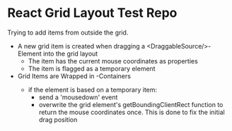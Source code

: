# React Grid Layout Test Repo

Trying to add items from outside the grid.

- A new grid item is created when dragging a \<DraggableSource/>-Element into the grid layout
    -   The item has the current mouse coordinates as properties
    -   The item is flagged as a temporary element
- Grid Items are Wrapped in <GridElement/>-Containers
    - if the element is based on a temporary item:
        - send a 'mousedown' event
        - overwrite the grid element's getBoundingClientRect function to return the mouse coordinates once. This is done to fix the initial drag position 
